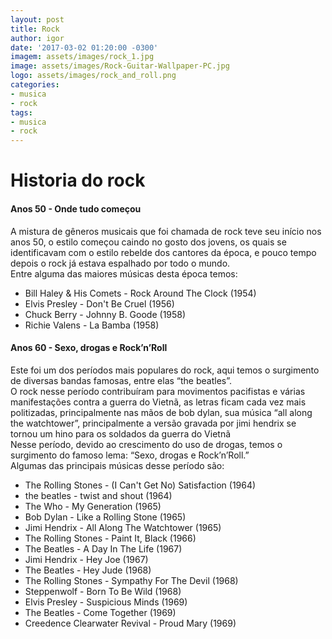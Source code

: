 ```yaml
---
layout: post
title: Rock
author: igor
date: '2017-03-02 01:20:00 -0300'
imagem: assets/images/rock_1.jpg
image: assets/images/Rock-Guitar-Wallpaper-PC.jpg
logo: assets/images/rock_and_roll.png
categories:
- musica
- rock
tags:
- musica
- rock
---
```

# Historia do rock

#### Anos 50 - Onde tudo começou
A mistura de gêneros musicais que foi chamada de rock teve seu início nos anos 50, o estilo começou caindo no gosto dos jovens, os quais se identificavam com o estilo rebelde dos cantores da época, e pouco tempo depois o rock já estava espalhado por todo o mundo.  
Entre alguma das maiores músicas desta época temos:

- Bill Haley & His Comets - Rock Around The Clock (1954)
- Elvis Presley - Don't Be Cruel (1956)
- Chuck Berry - Johnny B. Goode (1958)
- Richie Valens - La Bamba (1958)

#### Anos 60 - Sexo, drogas e Rock’n’Roll
Este foi um dos períodos mais populares do rock, aqui temos o surgimento de diversas bandas famosas, entre elas “the beatles”.  
O rock nesse período contribuíram para movimentos pacifistas e várias manifestações contra a guerra do Vietnã, as letras ficam cada vez mais politizadas, principalmente nas mãos de bob dylan, sua música “all along the watchtower”, principalmente a versão gravada por jimi hendrix se tornou um hino para os soldados da guerra do Vietnã  
Nesse período, devido ao crescimento do uso de drogas, temos o surgimento do famoso lema: “Sexo, drogas e Rock’n’Roll.”  
Algumas das principais músicas desse período são:

- The Rolling Stones - (I Can't Get No) Satisfaction (1964)
- the beatles - twist and shout (1964)
- The Who - My Generation (1965)
- Bob Dylan - Like a Rolling Stone (1965)
- Jimi Hendrix - All Along The Watchtower (1965)
- The Rolling Stones - Paint It, Black (1966)
- The Beatles - A Day In The Life (1967)
- Jimi Hendrix - Hey Joe (1967)
- The Beatles - Hey Jude (1968)
- The Rolling Stones - Sympathy For The Devil (1968)
- Steppenwolf - Born To Be Wild (1968)
- Elvis Presley - Suspicious Minds (1969)
- The Beatles - Come Together (1969)
- Creedence Clearwater Revival - Proud Mary (1969)
